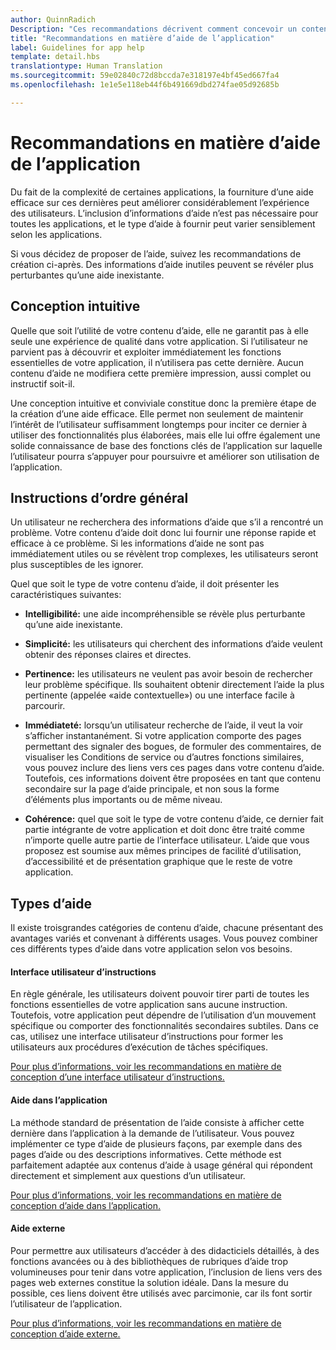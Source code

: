 ```yaml
---
author: QuinnRadich
Description: "Ces recommandations décrivent comment concevoir un contenu d’aide efficace pour votre application."
title: "Recommandations en matière d’aide de l’application"
label: Guidelines for app help
template: detail.hbs
translationtype: Human Translation
ms.sourcegitcommit: 59e02840c72d8bccda7e318197e4bf45ed667fa4
ms.openlocfilehash: 1e1e5e118eb44f6b491669dbd274fae05d92685b

---
```


# Recommandations en matière d’aide de l’application



Du fait de la complexité de certaines applications, la fourniture d’une aide efficace sur ces dernières peut améliorer considérablement l’expérience des utilisateurs. L’inclusion d’informations d’aide n’est pas nécessaire pour toutes les applications, et le type d’aide à fournir peut varier sensiblement selon les applications.

Si vous décidez de proposer de l’aide, suivez les recommandations de création ci-après. Des informations d’aide inutiles peuvent se révéler plus perturbantes qu’une aide inexistante.

## <span id="intuitive_design"></span><span id="INTUITIVE_DESIGN"></span>Conception intuitive

Quelle que soit l’utilité de votre contenu d’aide, elle ne garantit pas à elle seule une expérience de qualité dans votre application. Si l’utilisateur ne parvient pas à découvrir et exploiter immédiatement les fonctions essentielles de votre application, il n’utilisera pas cette dernière. Aucun contenu d’aide ne modifiera cette première impression, aussi complet ou instructif soit-il.

Une conception intuitive et conviviale constitue donc la première étape de la création d’une aide efficace. Elle permet non seulement de maintenir l’intérêt de l’utilisateur suffisamment longtemps pour inciter ce dernier à utiliser des fonctionnalités plus élaborées, mais elle lui offre également une solide connaissance de base des fonctions clés de l’application sur laquelle l’utilisateur pourra s’appuyer pour poursuivre et améliorer son utilisation de l’application.

## <span id="general_instructions"></span><span id="GENERAL_INSTRUCTIONS"></span>Instructions d’ordre général

Un utilisateur ne recherchera des informations d’aide que s’il a rencontré un problème. Votre contenu d’aide doit donc lui fournir une réponse rapide et efficace à ce problème. Si les informations d’aide ne sont pas immédiatement utiles ou se révèlent trop complexes, les utilisateurs seront plus susceptibles de les ignorer.

Quel que soit le type de votre contenu d’aide, il doit présenter les caractéristiques suivantes:

-   **Intelligibilité:** une aide incompréhensible se révèle plus perturbante qu’une aide inexistante.

-   **Simplicité:** les utilisateurs qui cherchent des informations d’aide veulent obtenir des réponses claires et directes.

-   **Pertinence:** les utilisateurs ne veulent pas avoir besoin de rechercher leur problème spécifique. Ils souhaitent obtenir directement l’aide la plus pertinente (appelée «aide contextuelle») ou une interface facile à parcourir.

-   **Immédiateté:** lorsqu’un utilisateur recherche de l’aide, il veut la voir s’afficher instantanément. Si votre application comporte des pages permettant des signaler des bogues, de formuler des commentaires, de visualiser les Conditions de service ou d’autres fonctions similaires, vous pouvez inclure des liens vers ces pages dans votre contenu d’aide. Toutefois, ces informations doivent être proposées en tant que contenu secondaire sur la page d’aide principale, et non sous la forme d’éléments plus importants ou de même niveau.

-   **Cohérence:** quel que soit le type de votre contenu d’aide, ce dernier fait partie intégrante de votre application et doit donc être traité comme n’importe quelle autre partie de l’interface utilisateur. L’aide que vous proposez est soumise aux mêmes principes de facilité d’utilisation, d’accessibilité et de présentation graphique que le reste de votre application.

## <span id="types_of_help"></span><span id="TYPES_OF_HELP"></span>Types d’aide

Il existe troisgrandes catégories de contenu d’aide, chacune présentant des avantages variés et convenant à différents usages. Vous pouvez combiner ces différents types d’aide dans votre application selon vos besoins.

#### <span id="instructional_ui"></span><span id="INSTRUCTIONAL_UI"></span>Interface utilisateur d’instructions

En règle générale, les utilisateurs doivent pouvoir tirer parti de toutes les fonctions essentielles de votre application sans aucune instruction. Toutefois, votre application peut dépendre de l’utilisation d’un mouvement spécifique ou comporter des fonctionnalités secondaires subtiles. Dans ce cas, utilisez une interface utilisateur d’instructions pour former les utilisateurs aux procédures d’exécution de tâches spécifiques.

[Pour plus d’informations, voir les recommandations en matière de conception d’une interface utilisateur d’instructions.](instructional-ui.md)

#### <span id="in_app_help"></span><span id="IN_APP_HELP"></span>Aide dans l’application

La méthode standard de présentation de l’aide consiste à afficher cette dernière dans l’application à la demande de l’utilisateur. Vous pouvez implémenter ce type d’aide de plusieurs façons, par exemple dans des pages d’aide ou des descriptions informatives. Cette méthode est parfaitement adaptée aux contenus d’aide à usage général qui répondent directement et simplement aux questions d’un utilisateur.

[Pour plus d’informations, voir les recommandations en matière de conception d’aide dans l’application.](in-app-help.md)

#### <span id="external_help"></span><span id="EXTERNAL_HELP"></span>Aide externe

Pour permettre aux utilisateurs d’accéder à des didacticiels détaillés, à des fonctions avancées ou à des bibliothèques de rubriques d’aide trop volumineuses pour tenir dans votre application, l’inclusion de liens vers des pages web externes constitue la solution idéale. Dans la mesure du possible, ces liens doivent être utilisés avec parcimonie, car ils font sortir l’utilisateur de l’application.

[Pour plus d’informations, voir les recommandations en matière de conception d’aide externe.](external-help.md)





<!--HONumber=Jun16_HO4-->


